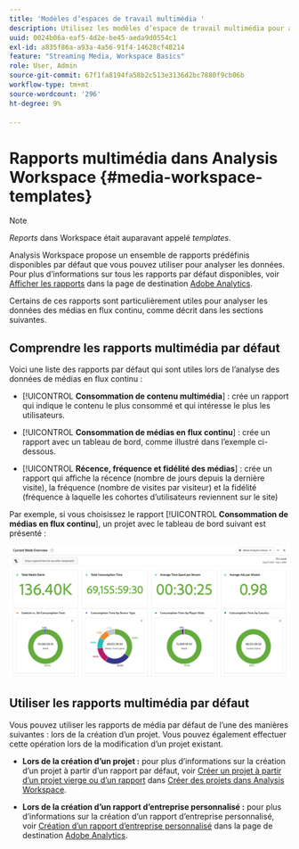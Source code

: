 ```yaml
---
title: 'Modèles d’espaces de travail multimédia '
description: Utilisez les modèles d’espace de travail multimédia pour analyser vos données de suivi. Choisissez des modèles standard pour Acquisition ou Streaming Media, ou créez vos propres modèles personnalisés.
uuid: 0024b06a-eaf5-4d2e-be45-aeda9d0554c1
exl-id: a835f86a-a93a-4a56-91f4-14628cf48214
feature: "Streaming Media, Workspace Basics"
role: User, Admin
source-git-commit: 67f1fa8194fa58b2c513e3136d2bc7880f9cb06b
workflow-type: tm+mt
source-wordcount: '296'
ht-degree: 9%

---
```


# Rapports multimédia dans Analysis Workspace {#media-workspace-templates}

>[!NOTE]
>
>*Reports* dans Workspace était auparavant appelé *templates*.

Analysis Workspace propose un ensemble de rapports prédéfinis disponibles par défaut que vous pouvez utiliser pour analyser les données. Pour plus d’informations sur tous les rapports par défaut disponibles, voir [Afficher les rapports](https://experienceleague.adobe.com/docs/analytics/analyze/landing.html?lang=fr#menus) dans la page de destination [Adobe Analytics](https://experienceleague.adobe.com/docs/analytics/analyze/landing.html?lang=fr).

Certains de ces rapports sont particulièrement utiles pour analyser les données des médias en flux continu, comme décrit dans les sections suivantes.

## Comprendre les rapports multimédia par défaut

Voici une liste des rapports par défaut qui sont utiles lors de l’analyse des données de médias en flux continu :

* [!UICONTROL **Consommation de contenu multimédia**] : crée un rapport qui indique le contenu le plus consommé et qui intéresse le plus les utilisateurs.

* [!UICONTROL **Consommation de médias en flux continu**] : crée un rapport avec un tableau de bord, comme illustré dans l’exemple ci-dessous.

* [!UICONTROL **Récence, fréquence et fidélité des médias**] : crée un rapport qui affiche la récence (nombre de jours depuis la dernière visite), la fréquence (nombre de visites par visiteur) et la fidélité (fréquence à laquelle les cohortes d’utilisateurs reviennent sur le site)

Par exemple, si vous choisissez le rapport [!UICONTROL **Consommation de médias en flux continu**], un projet avec le tableau de bord suivant est présenté :

![](/help/reporting/assets/aa-workspace.png)

## Utiliser les rapports multimédia par défaut

Vous pouvez utiliser les rapports de média par défaut de l’une des manières suivantes :
lors de la création d’un projet. Vous pouvez également effectuer cette opération lors de la modification d’un projet existant.

* **Lors de la création d’un projet :** pour plus d’informations sur la création d’un projet à partir d’un rapport par défaut, voir [Créer un projet à partir d’un projet vierge ou d’un rapport](https://experienceleague.adobe.com/docs/analytics/analyze/analysis-workspace/build-workspace-project/create-projects.html?lang=fr#create-a-project-from-a-blank-project-or-a-report) dans [Créer des projets dans Analysis Workspace](https://experienceleague.adobe.com/docs/analytics/analyze/analysis-workspace/build-workspace-project/create-projects.html?lang=fr#create-a-project-from-a-blank-project-or-a-report).

* **Lors de la création d’un rapport d’entreprise personnalisé :** pour plus d’informations sur la création d’un rapport d’entreprise personnalisé, voir [Création d’un rapport d’entreprise personnalisé](https://experienceleague.adobe.com/docs/analytics/analyze/landing.html?lang=fr#company-report) dans la page de destination [Adobe Analytics](https://experienceleague.adobe.com/docs/analytics/analyze/landing.html?lang=fr).
